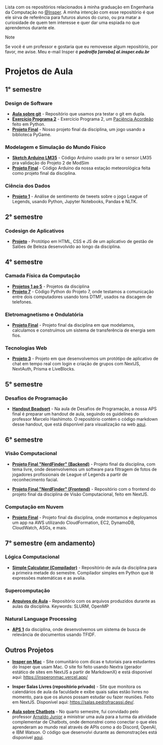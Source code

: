 Lista com os repositórios relacionados à minha graduação em Engenharia da Computação no [@Insper](https://github.com/insper). A minha intenção com esse repositório é que ele sirva de referência para futuros alunos do curso, ou pra matar a curiosidade de quem tem interesse e quer dar uma espiada no que aprendemos durante ele.

> [!NOTE]
> Se você é um professor e gostaria que eu removesse algum repositório, por favor, me avise. Meu e-mail Insper é _**pedrolfa [arroba] al.insper.edu.br**_

# Projetos de Aula

## 1° semestre

### Design de Software

- **[Aula sobre git](https://github.com/pedrofracassi/insper-dessoft-git)** - Repositório que usamos pra testar o git em dupla.
- **[Exercício Programa 2](https://github.com/pedrofracassi/insper-dessoft-ep2)** - Exercício Programa 2, um [Paciência Acordeão](https://bicyclecards.com/how-to-play/accordion/) feito em Python.
- **[Projeto Final](https://github.com/pedrofracassi/insper-dessoft-projeto-final)** - Nosso projeto final da disciplina, um jogo usando a biblioteca PyGame.

### Modelagem e Simulação do Mundo Físico

- **[Sketch Arduino LM35](https://github.com/pedrofracassi/insper-modsim-lm35)** - Código Arduino usado pra ler o sensor LM35 pra validação do Projeto 2 de ModSim
- **[Projeto Final](https://github.com/pedrofracassi/instrumed-projeto-final)** - Código Arduino da nossa estação meteorológica feita como projeto final da disciplina.

### Ciência dos Dados

- **[Projeto 1](https://github.com/pedrofracassi/insper-cdados-p1)** - Análise de sentimento de tweets sobre o jogo League of Legends, usando Python, Jupyter Notebooks, Pandas e NLTK.

## 2° semestre

### Codesign de Aplicativos

- **[Projeto](https://github.com/pedrofracassi/insper-codes)** - Protótipo em HTML, CSS e JS de um aplicativo de gestão de Salões de Beleza desenvolvido ao longo da disciplina.

## 4° semestre

### Camada Física da Computação

- **[Projetos 1 ao 5](https://github.com/pedrofracassi/insper-camadas-projetos)** - Projetos da disciplina
- **[Projeto 7](https://github.com/pedrofracassi/insper-camadas-projeto-7)** - Código Python do Projeto 7, onde testamos a comunicação entre dois computadores usando tons DTMF, usados na discagem de telefones.

### Eletromagnetismo e Ondulatória

- **[Projeto Final](https://github.com/pedrofracassi/insper-eletromag-projeto)** - Projeto final da disciplina em que modelamos, calculamos e construímos um sistema de transferência de energia sem fios.

### Tecnologias Web

- **[Projeto 3](https://github.com/pedrofracassi/projeto3-tecweb)** - Projeto em que desenvolvemos um protótipo de aplicativo de chat em tempo real com login e criação de grupos com NextJS, NextAuth, Prisma e LiveBlocks.

## 5° semestre

### Desafios de Programação

- **[Handout Beadsort](https://github.com/pedrofracassi/insper-desprog-proj-beadsort)** - Na aula de Desafios de Programação, a nossa APS final é preparar um handout de aula, seguindo os guidelines do professor Marcelo Hashimoto. O repositório contém o código markdown desse handout, que está disponível para visualização na web [aqui](https://insper-desprog-proj-beadsort.vercel.app/).

## 6° semestre

### Visão Computacional

- **[Projeto Final "NerdFinder" (Backend)](https://github.com/pedrofracassi/proj-viscomp)** - Projeto final da disciplina, com tema livre, onde desenvolvemos um software para filtragem de fotos de jogadores profissionais de League of Legends a partir de reconhecimento facial.

- **[Projeto Final "NerdFinder" (Frontend)](https://github.com/pedrofracassi/viscomp-ui)** - Repositório com o frontend do projeto final da disciplina de Visão Computacional, feito em NextJS.

### Computação em Nuvem

- **[Projeto Final](https://github.com/pedrofracassi/proj-cloud)** - Projeto final da disciplina, onde montamos e deployamos um app na AWS utilizando  CloudFormation, EC2, DynamoDB, CloudWatch, ASGs, e mais.

## 7° semestre (em andamento)

### Lógica Computacional

- **[Simple Calculator (Compilador)](https://github.com/pedrofracassi/insper-logcomp-compilador-1)** - Repositório de aula da disciplina para a primeira metade do semestre. Compilador simples em Python que lê expressões matemáticas e as avalia.

### Supercomputação

- **[Arquivos de Aula](https://github.com/pedrofracassi/insper-supercomp)** - Repositório com os arquivos produzidos durante as aulas da disciplina. Keywords: SLURM, OpenMP

### Natural Language Processing

- **[APS 1](https://github.com/pedrofracassi/insper-nlp-relevance-search)** da disciplina, onde desenvolvemos um sistema de busca de relevância de documentos usando TFIDF.

## Outros Projetos

- **[Insper on Mac](https://github.com/pedrofracassi/insper-on-mac)** - Site comunitário com dicas e tutoriais para estudantes do Insper que usam Mac. O site foi feito usando Nextra (gerador estático de sites em NextJS a partir de MarkdownX) e está disponível aqui: https://insperonmac.vercel.app/

- **Insper Salas Livres (repositório privado)** - Site que monitora os calendários de aula da faculdade e exibe quais salas estão livres no momento, para que os alunos possam estudar ou fazer reuniões. Feito em NextJS. Disponível aqui: https://salas.pedrofracassi.dev/. 

- **[Aula sobre Chatbots](https://github.com/pedrofracassi/insper-aula-chatbots)** - No quarto semestre, fui convidado pelo professor [Arnaldo Junior](https://www.linkedin.com/in/arnaldoavianajr) a ministrar uma aula para a turma da atividade complementar de Chatbots, onde demonstrei como conectar o que eles aprenderam ao mundo real através de APIs como a do Discord, OpenAI, e IBM Watson. O código que desenvolvi durante as demonstrações está disponível [aqui](https://github.com/pedrofracassi/insper-aula-chatbots).